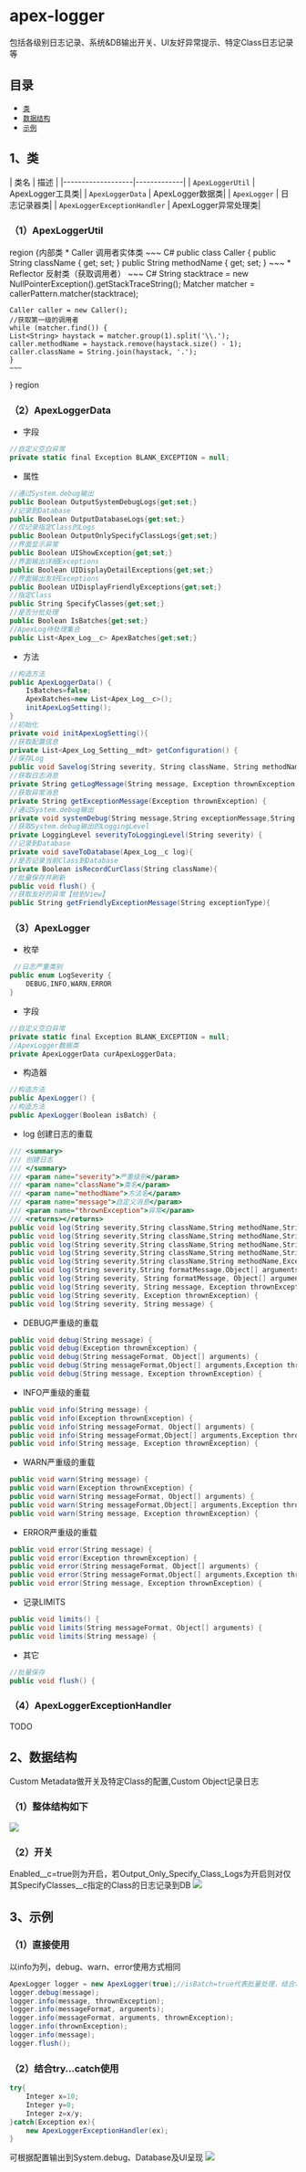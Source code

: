 # apex-logger
包括各级别日志记录、系统&amp;DB输出开关、UI友好异常提示、特定Class日志记录等

## 目录
- [`类`](#is-class)
- [`数据结构`](#is-data)
- [`示例`](#is-example)

## 1、类
<a name="is-class"></a>
| 类名 | 描述 |
|-------------------|-------------|
| `ApexLoggerUtil` 		| ApexLogger工具类|
| `ApexLoggerData` 		| ApexLogger数据类|
| `ApexLogger` 		    | 日志记录器类|
| `ApexLoggerExceptionHandler` 		| ApexLogger异常处理类|
### （1）ApexLoggerUtil
region {内部类
    * Caller 调用者实体类
    ~~~ C#
    public class Caller {
        public String className { get; set; }
        public String methodName { get; set; }
    ~~~
    * Reflector 反射类（获取调用者）
    ~~~ C#
    String stacktrace = new NullPointerException().getStackTraceString();
    Matcher matcher = callerPattern.matcher(stacktrace);

    Caller caller = new Caller();
    //获取第一级的调用者
    while (matcher.find()) {
    List<String> haystack = matcher.group(1).split('\\.');
    caller.methodName = haystack.remove(haystack.size() - 1);
    caller.className = String.join(haystack, '.');
    }
    ~~~
} region

### （2）ApexLoggerData
* 字段
~~~ C#
//自定义空白异常
private static final Exception BLANK_EXCEPTION = null;
~~~
* 属性
~~~ C#
//通过System.debug输出
public Boolean OutputSystemDebugLogs{get;set;}
//记录到Database
public Boolean OutputDatabaseLogs{get;set;}
//仅记录指定Class的Logs
public Boolean OutputOnlySpecifyClassLogs{get;set;}
//界面显示异常
public Boolean UIShowException{get;set;}
//界面输出详细Exceptions
public Boolean UIDisplayDetailExceptions{get;set;}
//界面输出友好Exceptions
public Boolean UIDisplayFriendlyExceptions{get;set;}
//指定Class
public String SpecifyClasses{get;set;}
//是否分批处理
public Boolean IsBatches{get;set;}
//ApexLog待处理集合
public List<Apex_Log__c> ApexBatches{get;set;}
~~~
* 方法
~~~ C#
//构造方法
public ApexLoggerData() {
    IsBatches=false;
    ApexBatches=new List<Apex_Log__c>();
    initApexLogSetting();
}
//初始化
private void initApexLogSetting(){
//获取配置信息
private List<Apex_Log_Setting__mdt> getConfiguration() {
//保存Log
public void Savelog(String severity, String className, String methodName, String message, Exception thrownException) {
//获取日志消息
private String getLogMessage(String message, Exception thrownException) {
//获取异常消息
private String getExceptionMessage(Exception thrownException) {
//通过System.debug输出
private void systemDebug(String message,String exceptionMessage,String severity){
//获取System.debug输出的LoggingLevel
private LoggingLevel severityToLoggingLevel(String severity) {
//记录到Database
private void saveToDatabase(Apex_Log__c log){
//是否记录当前Class到Database
private Boolean isRecordCurClass(String className){
//批量保存并刷新
public void flush() {
//获取友好的异常【给到View】
public String getFriendlyExceptionMessage(String exceptionType){
~~~
### （3）ApexLogger
* 枚举
~~~ C#
 //日志严重类别
public enum LogSeverity {
    DEBUG,INFO,WARN,ERROR
}
~~~
* 字段
~~~ C#
//自定义空白异常
private static final Exception BLANK_EXCEPTION = null;
//ApexLogger数据类
private ApexLoggerData curApexLoggerData;
~~~
* 构造器
~~~ C#
//构造方法
public ApexLogger() {
//构造方法
public ApexLogger(Boolean isBatch) {
~~~
* log 创建日志的重载
~~~ C#
/// <summary>
/// 创建日志
/// </summary>
/// <param name="severity">严重级别</param>
/// <param name="className">类名</param>
/// <param name="methodName">方法名</param>
/// <param name="message">自定义消息</param>
/// <param name="thrownException">异常</param>
/// <returns></returns>
public void log(String severity,String className,String methodName,String message,Exception thrownException) {
public void log(String severity,String className,String methodName,String formatMessage,Object[] arguments,Exception thrownException) {
public void log(String severity,String className,String methodName,String formatMessage,Object[] arguments) {
public void log(String severity,String className,String methodName,String message) {
public void log(String severity,String className,String methodName,Exception thrownException) {
public void log(String severity,String formatMessage,Object[] arguments,Exception thrownException) {
public void log(String severity, String formatMessage, Object[] arguments) {
public void log(String severity, String message, Exception thrownException) {
public void log(String severity, Exception thrownException) {
public void log(String severity, String message) {
~~~
* DEBUG严重级的重载
~~~ C#
public void debug(String message) {
public void debug(Exception thrownException) {
public void debug(String messageFormat, Object[] arguments) {
public void debug(String messageFormat,Object[] arguments,Exception thrownException) {
public void debug(String message, Exception thrownException) {
~~~
* INFO严重级的重载
~~~ C#
public void info(String message) {
public void info(Exception thrownException) {
public void info(String messageFormat, Object[] arguments) {
public void info(String messageFormat,Object[] arguments,Exception thrownException) {
public void info(String message, Exception thrownException) {
~~~
* WARN严重级的重载
~~~ C#
public void warn(String message) {
public void warn(Exception thrownException) {
public void warn(String messageFormat, Object[] arguments) {
public void warn(String messageFormat,Object[] arguments,Exception thrownException) {
public void warn(String message, Exception thrownException) {
~~~
* ERROR严重级的重载
~~~ C#
public void error(String message) {
public void error(Exception thrownException) {
public void error(String messageFormat, Object[] arguments) {
public void error(String messageFormat,Object[] arguments,Exception thrownException) {
public void error(String message, Exception thrownException) {
~~~
* 记录LIMITS
~~~ C#
public void limits() {
public void limits(String messageFormat, Object[] arguments) {
public void limits(String message) {
~~~
* 其它
~~~ C#
//批量保存
public void flush() {
~~~
### （4）ApexLoggerExceptionHandler
TODO


## 2、数据结构
<a name="is-data"></a>
Custom Metadata做开关及特定Class的配置,Custom Object记录日志
### （1）整体结构如下
![](https://github.com/fearless87/apex-logger/blob/master/image/db-log.png)

### （2）开关
Enabled__c=true则为开启，若Output_Only_Specify_Class_Logs为开启则对仅其SpecifyClasses__c指定的Class的日志记录到DB
![](https://github.com/fearless87/apex-logger/blob/master/image/log-setting.png)


## 3、示例
<a name="is-example"></a>
### （1）直接使用
以info为列，debug、warn、error使用方式相同
~~~ C#
ApexLogger logger = new ApexLogger(true);//isBatch=true代表批量处理，结合flush()一次性提交
logger.debug(message);
logger.info(message, thrownException);
logger.info(messageFormat, arguments);
logger.info(messageFormat, arguments, thrownException);
logger.info(thrownException);
logger.info(message);
logger.flush();
~~~
### （2）结合try...catch使用
~~~ C#
try{
    Integer x=10;
    Integer y=0;
    Integer z=x/y;
}catch(Exception ex){
    new ApexLoggerExceptionHandler(ex);
}
~~~
可根据配置输出到System.debug、Database及UI呈现
![](https://github.com/fearless87/apex-logger/blob/master/image/messages-error.png)

